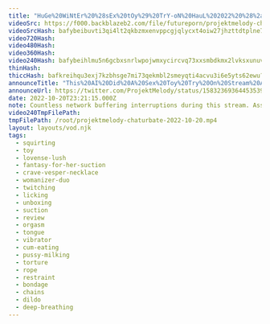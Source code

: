 ```yaml
---
title: "HuGe%20WiNtEr%20%28sEx%20tOy%29%20TrY-oN%20HauL%202022%20%28%2aheartwarming%2C%20i%20cried%2a%29%20%2F%20oRgaSm%20NoT%20sPoNsEred"
videoSrc: https://f000.backblazeb2.com/file/futureporn/projektmelody-chaturbate-2022-10-20.mp4
videoSrcHash: bafybeibuvti3qi4lt2qkbzmxenvppcgjqlycxt4oiw27jhzttdtplne7t4?filename=projektmelody-chaturbate-20221020T232115Z-source.mp4
video720Hash: 
video480Hash: 
video360Hash: 
video240Hash: bafybeihlmu5n6gcbxsnrlwpojwmxycircvq73xxsmbdkmx2lvksxunuvky?filename=projektmelody-chaturbate-20221020T232115Z-240p.mp4
thinHash: 
thiccHash: bafkreihqu3exj7kzbhsge7mi73qekmbl2smeyqti4acvu3i6e5yts62ewu?filename=20221020T232115Z-thicc.jpg
announceTitle: "This%20AI%20Did%20A%20Sex%20Toy%20Try%20On%20Stream%20And%20You%20Won%27t%20Believe%20What%20Happened%20Next%20%5Bheartwarming%5D"
announceUrl: https://twitter.com/ProjektMelody/status/1583236936445353985
date: 2022-10-20T23:21:15.000Z
note: Countless network buffering interruptions during this stream. Assuming it was on CB end because chat and Mel acknowledged the issue. This VOD is the concatenated result of what I recorded.
video240TmpFilePath: 
tmpFilePath: /root/projektmelody-chaturbate-2022-10-20.mp4
layout: layouts/vod.njk
tags:
  - squirting
  - toy
  - lovense-lush
  - fantasy-for-her-suction
  - crave-vesper-necklace
  - womanizer-duo
  - twitching
  - licking
  - unboxing
  - suction
  - review
  - orgasm
  - tongue
  - vibrator
  - cum-eating
  - pussy-milking
  - torture
  - rope
  - restraint
  - bondage
  - chains
  - dildo
  - deep-breathing
---
```

